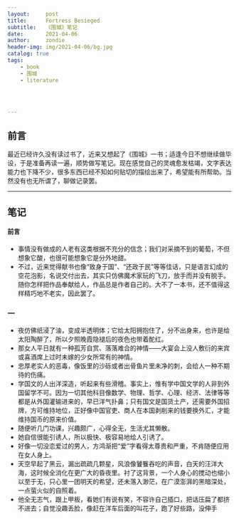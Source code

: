 ```yaml
---
layout:     post
title:      Fortress Besieged
subtitle:   《围城》笔记
date:       2021-04-06
author:     zondie
header-img: img/2021-04-06/bg.jpg
catalog: true
tags:
    - book
    - 围城
    - literature




---
```


## 前言

最近已经许久没有读过书了，近来又想起了《围城》一书；适逢今日不想继续做毕设，于是准备再读一遍，顺势做写笔记。现在感觉自己的灵魂愈发枯竭，文字表达能力也下降不少，很多东西已经不知如何贴切的描绘出来了，希望能有所帮助。当然没有也无所谓了，聊做记录罢。

***

## 笔记

#### 前言

- 事情没有做成的人老有这类根据不充分的信念；我们对采摘不到的葡萄，不但想象它酸，也很可能想象它是分外地甜。
- 不过，近来觉得献书也像“致身于国”、“还政于民”等等佳话，只是语言幻成的空花泡影，名说交付出去，其实只仿佛魔术家玩的飞刀，放手而并没有脱手。随你怎样把作品奉献给人，作品总是作者自己的。大不了一本书，还不值得这样精巧地不老实，因此罢了。

### 一

- 夜仿佛纸浸了油，变成半透明体；它给太阳拥抱住了，分不出身来，也许是给太阳陶醉了，所以夕照晚霞隐褪后的夜色也带着酡红。
- 那女人平日就有一种孤芳自赏、落落难合的神情——大宴会上没人敷衍的来宾或喜酒席上过时未嫁的少女所常有的神情。
- 忠厚老实人的恶毒，像饭里的沙砾或者出骨鱼片里未净的刺，会给人一种不期待的伤痛。
- 学国文的人出洋深造，听起来有些滑稽。事实上，惟有学中国文学的人非到外国留学不可。因为一切其他科目像数学、物理、哲学、心理、经济、法律等等都是从外国灌输进来的，早已洋气扑鼻；只有国文是国货土产，还需要外国招牌，方可维持地位，正好像中国官吏、商人在本国剥削来的钱要换外汇，才能维持国币的原来价值。
- 随便听几门功课，兴趣颇广，心得全无，生活尤其懒散。
- 她自信很能引诱人，所以极快、极容易地给人引诱了。
- 好像一切没恋爱过的男人，方鸿渐把“爱”字看得太尊贵和严重，不肯随便应用在女人身上。
- 天空早起了黑云，漏出疏疏几颗星，风浪像饕餮吞吃的声音，白天的汪洋大海，这时候全消化在更广大的昏夜里。衬了这背景，一个人身心的搅动也缩小以至于无，只心里一团明天的希望，还未落入渺茫，在广漠澎湃的黑暗深处，一点萤火似的自照着。
- 他全无志气，跟上甲板，看她们有说有笑，不容许自己插口，把话压扁了都挤不进去；自觉没趣丢脸，像赶在洋车后面的叫花子，跑了好些路，没伸手